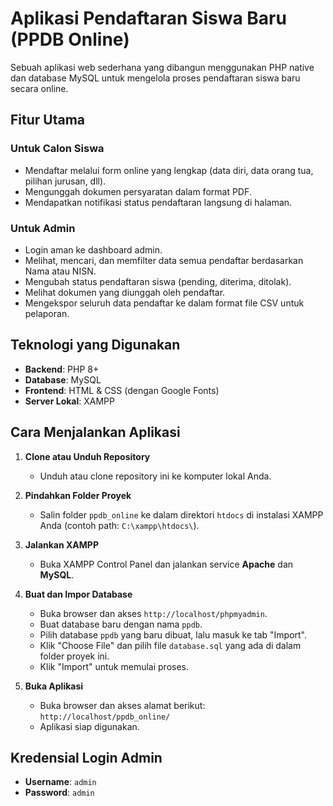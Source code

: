 # Aplikasi Pendaftaran Siswa Baru (PPDB Online)

Sebuah aplikasi web sederhana yang dibangun menggunakan PHP native dan database MySQL untuk mengelola proses pendaftaran siswa baru secara online.

## Fitur Utama

### Untuk Calon Siswa
- Mendaftar melalui form online yang lengkap (data diri, data orang tua, pilihan jurusan, dll).
- Mengunggah dokumen persyaratan dalam format PDF.
- Mendapatkan notifikasi status pendaftaran langsung di halaman.

### Untuk Admin
- Login aman ke dashboard admin.
- Melihat, mencari, dan memfilter data semua pendaftar berdasarkan Nama atau NISN.
- Mengubah status pendaftaran siswa (pending, diterima, ditolak).
- Melihat dokumen yang diunggah oleh pendaftar.
- Mengekspor seluruh data pendaftar ke dalam format file CSV untuk pelaporan.

## Teknologi yang Digunakan
- **Backend**: PHP 8+
- **Database**: MySQL
- **Frontend**: HTML & CSS (dengan Google Fonts)
- **Server Lokal**: XAMPP

## Cara Menjalankan Aplikasi

1.  **Clone atau Unduh Repository**
    - Unduh atau clone repository ini ke komputer lokal Anda.

2.  **Pindahkan Folder Proyek**
    - Salin folder `ppdb_online` ke dalam direktori `htdocs` di instalasi XAMPP Anda (contoh path: `C:\xampp\htdocs\`).

3.  **Jalankan XAMPP**
    - Buka XAMPP Control Panel dan jalankan service **Apache** dan **MySQL**.

4.  **Buat dan Impor Database**
    - Buka browser dan akses `http://localhost/phpmyadmin`.
    - Buat database baru dengan nama `ppdb`.
    - Pilih database `ppdb` yang baru dibuat, lalu masuk ke tab "Import".
    - Klik "Choose File" dan pilih file `database.sql` yang ada di dalam folder proyek ini.
    - Klik "Import" untuk memulai proses.

5.  **Buka Aplikasi**
    - Buka browser dan akses alamat berikut: `http://localhost/ppdb_online/`
    - Aplikasi siap digunakan.

## Kredensial Login Admin

-   **Username**: `admin`
-   **Password**: `admin`
